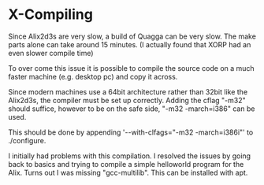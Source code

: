 X-Compiling
===========

Since Alix2d3s are very slow, a build of Quagga can be very slow. The make parts
alone can take around 15 minutes. (I actually found that XORP had an even slower
compile time) 

To over come this issue it is possible to compile the source code on a much
faster machine (e.g. desktop pc) and copy it across. 

Since modern machines use a 64bit architecture rather than 32bit like the
Alix2d3s, the compiler must be set up correctly. Adding the cflag "-m32" should
suffice, however to be on the safe side, "-m32 -march=i386" can be used. 

This should be done by appending '--with-clfags="-m32 -march=i386i"' to ./configure.

I initially had problems with this compilation. I resolved the issues by going
back to basics and trying to compile a simple helloworld program for the Alix.
Turns out I was missing "gcc-multilib". This can be installed with apt.
